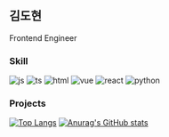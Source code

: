 ## 김도현

Frontend Engineer

### Skill
![js](https://img.shields.io/badge/JavaScript-F7DF1E?style=for-the-badge&logo=JavaScript&logoColor=white)
![ts](https://img.shields.io/badge/TypeScript-007ACC?style=for-the-badge&logo=typescript&logoColor=white)
![html](https://img.shields.io/badge/HTML5-E34F26?style=for-the-badge&logo=html5&logoColor=white)
![vue](https://img.shields.io/badge/Vue.js-35495E?style=for-the-badge&logo=vue.js&logoColor=4FC08D)
![react](https://img.shields.io/badge/React-20232A?style=for-the-badge&logo=react&logoColor=61DAFB)
![python](https://img.shields.io/badge/Python-3776AB?style=for-the-badge&logo=python&logoColor=white)


### Projects

[![Top Langs](https://github-readme-stats.vercel.app/api/top-langs/?username=Dohyun-Kimm)](https://github.com/anuraghazra/github-readme-stats)
[![Anurag's GitHub stats](https://github-readme-stats.vercel.app/api?username=Dohyun-Kimm)](https://github.com/anuraghazra/github-readme-stats)
